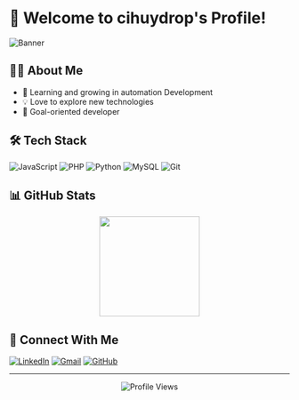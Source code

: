 # 👋 Welcome to cihuydrop's Profile!

![Banner](https://capsule-render.vercel.app/api?type=waving&color=gradient&height=200&section=header&text=cihuydrop&fontSize=80&animation=fadeIn)

## 🧑‍💻 About Me
- 🌱 Learning and growing in automation Development
- 💡 Love to explore new technologies
- 🎯 Goal-oriented developer

## 🛠️ Tech Stack
![JavaScript](https://img.shields.io/badge/-JavaScript-F7DF1E?style=for-the-badge&logo=javascript&logoColor=black)
![PHP](https://img.shields.io/badge/-PHP-777BB4?style=for-the-badge&logo=php&logoColor=white)
![Python](https://img.shields.io/badge/-Python-3776AB?style=for-the-badge&logo=python&logoColor=white)
![MySQL](https://img.shields.io/badge/-MySQL-4479A1?style=for-the-badge&logo=mysql&logoColor=white)
![Git](https://img.shields.io/badge/-Git-F05032?style=for-the-badge&logo=git&logoColor=white)

## 📊 GitHub Stats

<div align="center">
  <img height="180em" src="https://github-readme-stats-eight-theta.vercel.app/api?username=cihuydrop&show_icons=true&theme=algolia&include_all_commits=true&count_private=true"/>
</div>

## 🤝 Connect With Me
[![LinkedIn](https://img.shields.io/badge/LinkedIn-0077B5?style=for-the-badge&logo=linkedin&logoColor=white)](https://linkedin.com/in/cihuydrop)
[![Gmail](https://img.shields.io/badge/Gmail-D14836?style=for-the-badge&logo=gmail&logoColor=white)](mailto:your.email@gmail.com)
[![GitHub](https://img.shields.io/badge/GitHub-100000?style=for-the-badge&logo=github&logoColor=white)](https://github.com/cihuydrop)

---
<div align="center">
  <img src="https://komarev.com/ghpvc/?username=cihuydrop&color=blue&style=flat-square&label=Profile+Views" alt="Profile Views"/>
</div>
